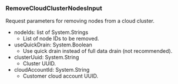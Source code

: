 ### RemoveCloudClusterNodesInput
Request parameters for removing nodes from a cloud cluster.

- nodeIds: list of System.Strings
  - List of node IDs to be removed.
- useQuickDrain: System.Boolean
  - Use quick drain instead of full data drain (not recommended).
- clusterUuid: System.String
  - Cluster UUID.
- cloudAccountId: System.String
  - Customer cloud account UUID.

